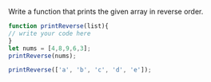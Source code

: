 
Write a function that prints the given array in reverse order.
```js
function printReverse(list){
// write your code here
}
let nums = [4,8,9,6,3];
printReverse(nums);

printReverse(['a', 'b', 'c', 'd', 'e']);
```
